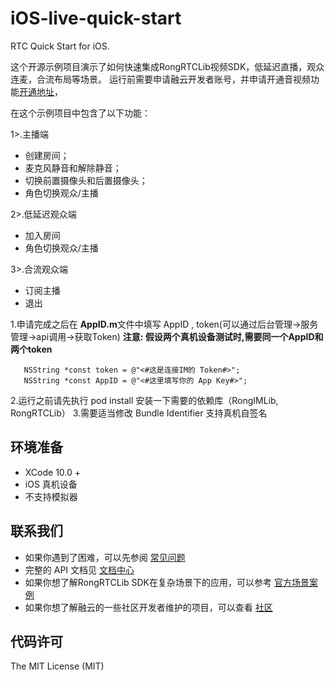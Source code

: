 # iOS-live-quick-start
RTC Quick Start for iOS.

这个开源示例项目演示了如何快速集成RongRTCLib视频SDK，低延迟直播，观众连麦，合流布局等场景。
运行前需要申请融云开发者账号，并申请开通音视频功能[开通地址](https://www.rongcloud.cn/docs/)，

在这个示例项目中包含了以下功能：

1>.主播端
- 创建房间；
- 麦克风静音和解除静音；
- 切换前置摄像头和后置摄像头；
- 角色切换观众/主播

2>.低延迟观众端
- 加入房间
- 角色切换观众/主播

3>.合流观众端
- 订阅主播
- 退出


1.申请完成之后在 **AppID.m**文件中填写 AppID , token(可以通过后台管理->服务管理->api调用->获取Token)
**注意: 假设两个真机设备测试时,需要同一个AppID和两个token**

```
   NSString *const token = @"<#这是连接IM的 Token#>";
   NSString *const AppID = @"<#这里填写你的 App Key#>";
```

2.运行之前请先执行 pod install 安装一下需要的依赖库（RongIMLib, RongRTCLib）
3.需要适当修改 Bundle Identifier 支持真机自签名

## 环境准备

- XCode 10.0 +
- iOS 真机设备
- 不支持模拟器


## 联系我们

- 如果你遇到了困难，可以先参阅 [常见问题](https://docs.rongcloud.cn/v4/views/im/ui/faq/overview.html)
- 完整的 API 文档见 [文档中心](https://docs.rongcloud.cn/v4/)
- 如果你想了解RongRTCLib SDK在复杂场景下的应用，可以参考 [官方场景案例](https://www.rongcloud.cn/downloads/demo)
- 如果你想了解融云的一些社区开发者维护的项目，可以查看 [社区](https://geekonline.rongcloud.cn/)

## 代码许可

The MIT License (MIT)
